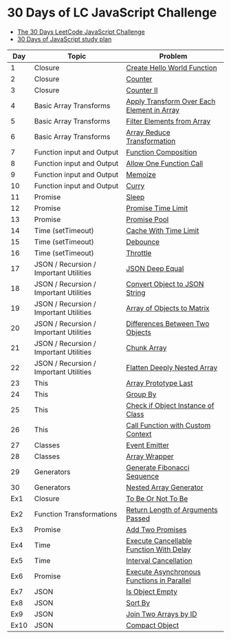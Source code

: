 # 30 Days of LC JavaScript Challenge

- [The 30 Days LeetCode JavaScript Challenge](https://leetcode.com/discuss/study-guide/3458761/)
- [30 Days of JavaScript study plan](https://leetcode.com/studyplan/30-days-of-javascript/)

| Day  | Topic                                  | Problem                                                                                                                     |
| ---- | -------------------------------------- | --------------------------------------------------------------------------------------------------------------------------- |
| 1    | Closure                                | [Create Hello World Function](./problems/Day1)                                                                              |
| 2    | Closure                                | [Counter](./problems/Day2)                                                                                                  |
| 3    | Closure                                | [Counter II](./problems/Day3)                                                                                               |
| 4    | Basic Array Transforms                 | [Apply Transform Over Each Element in Array](./problems/Day4)                                                               |
| 5    | Basic Array Transforms                 | [Filter Elements from Array](./problems/Day5)                                                                               |
| 6    | Basic Array Transforms                 | [Array Reduce Transformation](./problems/Day6)                                                                              |
| 7    | Function input and Output              | [Function Composition](./problems/Day7)                                                                                     |
| 8    | Function input and Output              | [Allow One Function Call](./problems/Day8)                                                                                  |
| 9    | Function input and Output              | [Memoize](./problems/Day9)                                                                                                  |
| 10   | Function input and Output              | [Curry](./problems/Day10)                                                                                                   |
| 11   | Promise                                | [Sleep](./problems/Day11)                                                                                                   |
| 12   | Promise                                | [Promise Time Limit](./problems/Day12)                                                                                      |
| 13   | Promise                                | [Promise Pool](./problems/Day13)                                                                                            |
| 14   | Time (setTimeout)                      | [Cache With Time Limit](./problems/Day14)                                                                                   |
| 15   | Time (setTimeout)                      | [Debounce](./problems/Day15)                                                                                                |
| 16   | Time (setTimeout)                      | [Throttle](./problems/Day16)                                                                                                |
| 17   | JSON / Recursion / Important Utilities | [JSON Deep Equal](./problems/Day17)                                                                                         |
| 18   | JSON / Recursion / Important Utilities | [Convert Object to JSON String](./problems/Day18)                                                                           |
| 19   | JSON / Recursion / Important Utilities | [Array of Objects to Matrix](./problems/Day19)                                                                              |
| 20   | JSON / Recursion / Important Utilities | [Differences Between Two Objects](./problems/Day20)                                                                         |
| 21   | JSON / Recursion / Important Utilities | [Chunk Array](./problems/Day21)                                                                                             |
| 22   | JSON / Recursion / Important Utilities | [Flatten Deeply Nested Array](./problems/Day22)                                                                             |
| 23   | This                                   | [Array Prototype Last](./problems/Day23)                                                                                    |
| 24   | This                                   | [Group By](./problems/Day24)                                                                                                |
| 25   | This                                   | [Check if Object Instance of Class](./problems/Day25)                                                                       |
| 26   | This                                   | [Call Function with Custom Context](./problems/Day26)                                                                       |
| 27   | Classes                                | [Event Emitter](./problems/Day27)                                                                                           |
| 28   | Classes                                | [Array Wrapper](./problems/Day28)                                                                                           |
| 29   | Generators                             | [Generate Fibonacci Sequence](./problems/Day29)                                                                             |
| 30   | Generators                             | [Nested Array Generator](./problems/Day30)                                                                                  |
| Ex1  | Closure                                | [To Be Or Not To Be](./problems/Extra/%5B2704%5D%20To%20Be%20Or%20Not%20To%20Be/)                                           |
| Ex2  | Function Transformations               | [Return Length of Arguments Passed](./problems/Extra/%5B2703%5D%20Return%20Length%20of%20Arguments%20Passed/)               |
| Ex3  | Promise                                | [Add Two Promises](./problems/Extra/%5B2723%5D%20Add%20Two%20Promises/)                                                     |
| Ex4  | Time                                   | [Execute Cancellable Function With Delay](./problems/Extra/%5B2715%5D%20Execute%20Cancellable%20Function%20With%20Delay/)   |
| Ex5  | Time                                   | [Interval Cancellation](./problems/Extra/%5B2725%5D%20Interval%20Cancellation/)                                             |
| Ex6  | Promise                                | [Execute Asynchronous Functions in Parallel](./problems/Extra/[2721]%20Execute%20Asynchronous%20Functions%20in%20Parallel/) |
| Ex7  | JSON                                   | [Is Object Empty](./problems/Extra/[2727]%20Is%20Object%20Empty/)                                                           |
| Ex8  | JSON                                   | [Sort By](./problems/Extra/[2724]%20Sort%20By/)                                                                             |
| Ex9  | JSON                                   | [Join Two Arrays by ID](./problems/Extra/[2722]%20Join%20Two%20Arrays%20by%20ID/)                                           |
| Ex10 | JSON                                   | [Compact Object](./problems/Extra/[2705]%20Compact%20Object/)                                                               |
